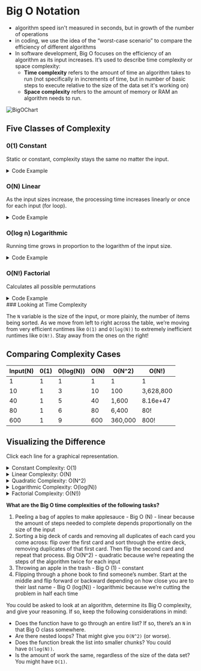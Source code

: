 # Big O Notation

- algorithm speed isn't measured in seconds, but in growth of the number of operations
- in coding, we use the idea of the “worst-case scenario” to compare the efficiency of different algorithms
- In software development, Big O focuses on the efficiency of an algorithm as its input increases. It’s used to describe time complexity or space complexity:
    - **Time complexity** refers to the amount of time an algorithm takes to run (not specifically in increments of time, but in number of basic steps to execute relative to the size of the data set it's working on)
    - **Space complexity** refers to the amount of memory or RAM an algorithm needs to run.
    
    
![BigOChart](https://user-images.githubusercontent.com/68978118/105875138-a7e09080-5fba-11eb-8e38-fd0be9b8cb38.png)


## Five Classes of Complexity

### 0(1) Constant
Static or constant, complexity stays the same no matter the input.

<details>
<summary>Code Example</summary>

```jsx
// Example 1
function helloWorld {
    console.log('hello world')
}

// Example 2
let people = {
    instructor: "jimmy",
    student: "doug",
    boss: "shanaz"
}
people.instructor
=> "jimmy"
```

</details>

### O(N) Linear
As the input sizes increase, the processing time increases linearly or once for each input (for loop).

<details>
<summary>Code Example</summary>
```jsx
// Example 1
function iterate (arr) {
    arr.forEach(item => console.log(item))
}

// Example 2
function iterateLoop (arr) {
    for (let i = 0; i < arr.length; i++) {
        console.log(arr[i])
    }
}

```
</details>


### O(N^2) Quadratic
Performance is directly proportional to the squared size of the input data (nested loops/loops through for each item).

<details>
<summary>Code Example</summary>
```jsx
function consoleLogLots (arr) {
    for (let i = 0; i < arr.length; i++) {
        for (let j = 0; j < arr.length; j++) {
            console.log(arr[i], arr[j])
        }
    }
}

// ..for arr[1, 3], this function will print:

[1, 1]
[1, 3]
[3, 1]
[3, 3]


```


</details>

### O(log n) Logarithmic
Running time grows in proportion to the logarithm of the input size.
<details>
<summary>Code Example</summary>

```jsx
function binarySearch(arr, item, first = 0, last = null) {
    if (!last) last = arr.length
    let midpoint = Math.floor((last - first) / 2) + first
    if (arr[midpoint] === item) return midpoint
    if (arr[midpoint] > item) return binarySearch(arr, item, first, midpoint)
    if (arr[midpoint] < item) return binarySearch(arr, item, midpoint, last)
}

// Let’s say we want to find the value 5 in arr[1, 3, 5, 7, 9, 11, 13]. 
// The function above would run three times instead of the seven that we would need if we iterated through the entire array

```


</details>


### O(N!) Factorial
Calculates all possible permutations
<details>
<summary>Code Example</summary>


</details>
### Looking at Time Complexity

The `N` variable is the size of the input, or more plainly, the number of items being sorted. As we move from left to right across the table, we’re moving from very efficient runtimes like `O(1)` and `O(log(N))` to extremely inefficient runtimes like `O(N!)`. Stay away from the ones on the right!

## Comparing Complexity Cases

Input(N) | 0(1) | 0(log(N)) | O(N) | O(N^2) | O(N!)
--- | --- | --- | --- | --- | ---
1 | 1 | 1 | 1 | 1 | 1 
10 | 1 | 3 | 10 | 100 | 3,628,800
40 | 1 | 5 | 40 | 1,600 | 8.16e+47
80 | 1 | 6 | 80 | 6,400 | 80!
600 | 1 | 9 | 600 | 360,000 | 800!


## Visualizing the Difference

Click each line for a graphical representation.


<details>
<summary>Constant Complexity: O(1)</summary>
![Constant Complexity](https://user-images.githubusercontent.com/68978118/105875533-23424200-5fbb-11eb-96d9-2d3603205574.png)


</details>

<details>
<summary>Linear Complexity: O(N)</summary>
![Linear Complexity](https://user-images.githubusercontent.com/68978118/105875586-37863f00-5fbb-11eb-930c-17b8e5c1e53b.png)

</details>

<details>
<summary>Quadratic Complexity: O(N^2)</summary>
![Quadratic Complexity](https://user-images.githubusercontent.com/68978118/105875621-43720100-5fbb-11eb-899c-4dbfe0a5e39b.png)

</details>

<details>
<summary>Logarithmic Complexity: O(log(N))</summary>
![Logarithmic Complexity](https://user-images.githubusercontent.com/68978118/105875719-5dabdf00-5fbb-11eb-9541-5b2132a2f0c5.png)

</details>

<details>
<summary>Factorial Complexity: O(N!))</summary>
![Factorial Complexity](https://user-images.githubusercontent.com/68978118/105875767-6e5c5500-5fbb-11eb-81f0-b607fb2cf1de.png)

</details>


**What are the Big O time complexities of the following tasks?**

1. Peeling a bag of apples to make applesauce - Big O (N) - linear because the amount of steps needed to complete depends proportionally on the size of the input
2. Sorting a big deck of cards and removing all duplicates of each card you come across: flip over the first card and sort through the entire deck, removing duplicates of that first card. Then flip the second card and repeat that process. Big O(N^2) - quadratic because we’re repeating the steps of the algorithm twice for each input
3. Throwing an apple in the trash - Big O (1) - constant
4. Flipping through a phone book to find someone’s number. Start at the middle and flip forward or backward depending on how close you are to their last name - Big O (log(N)) - logarithmic because we’re cutting the problem in half each time

You could be asked to look at an algorithm, determine its Big O complexity, and give your reasoning. If so, keep the following considerations in mind:

- Does the function have to go through an entire list? If so, there’s an `N` in that Big O class somewhere.
- Are there nested loops? That might give you `O(N^2)` (or worse).
- Does the function break the list into smaller chunks? You could have `O(log(N))`.
- Is the amount of work the same, regardless of the size of the data set? You might have `O(1)`.
